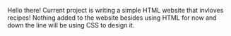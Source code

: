 Hello there! Current project is writing a simple HTML website that invloves recipes! Nothing added to the website besides using HTML for now and down the line will be using CSS to design it.